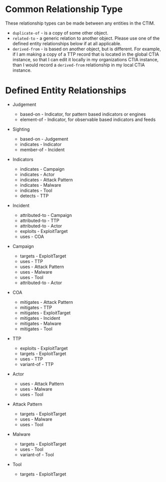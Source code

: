 # Common Relationship Type

These relationship types can be made between any entities in the CTIM.

* `duplicate-of`  - is a copy of some other object.
* `related-to` - a generic relation to another object.  Please use one
  of the defined entity relationships below if at all applicable.
* `derived-from` - is based on another object, but is different.  For
  example, if I am making a copy of a TTP record that is located in
  the global CTIA instance, so that I can edit it locally in my
  organizations CTIA instance, than I would record a `derived-from`
  relationship in my local CTIA instance.

# Defined Entity Relationships

* Judgement
  * based-on - Indicator, for pattern based indicators or engines
  * element-of - Indicator, for observable based indicators and feeds

* Sighting
  * based-on - Judgement
  * indicates - Indicator
  * member-of - Incident

* Indicators
  * indicates - Campaign
  * indicates - Actor
  * indicates - Attack Pattern
  * indicates - Malware
  * indicates - Tool
  * detects - TTP

* Incident
  * attributed-to - Campaign
  * attributed-to - TTP
  * attributed-to - Actor
  * exploits -  ExploitTarget
  * uses - COA

* Campaign
  * targets - ExploitTarget
  * uses - TTP
  * uses - Attack Pattern
  * uses - Malware
  * uses - Tool
  * attributed-to - Actor
  
* COA
  * mitigates - Attack Pattern
  * mitigates - TTP
  * mitigates - ExploitTarget
  * mitigates - Incident
  * mitigates - Malware
  * mitigates - Tool
  
* TTP
  * exploits - ExploitTarget
  * targets - ExploitTarget
  * uses - TTP
  * variant-of - TTP

* Actor
  * uses - Attack Pattern
  * uses - Malware
  * uses - Tool

* Attack Pattern
  * targets - ExploitTarget
  * uses - Malware
  * uses - Tool

* Malware
  * targets - ExploitTarget
  * uses - Tool
  * variant-of - Tool

* Tool
  * targets - ExploitTarget  
